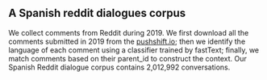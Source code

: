 ## A Spanish reddit dialogues corpus

We collect comments from Reddit during 2019. We first download all the comments submitted in 2019 from the [pushshift.io](https://files.pushshift.io/reddit/); then we identify the language of each comment using a classifier trained by fastText; finally, we match comments based on their parent_id to construct the context. Our Spanish Reddit dialogue corpus contains 2,012,992 conversations.

